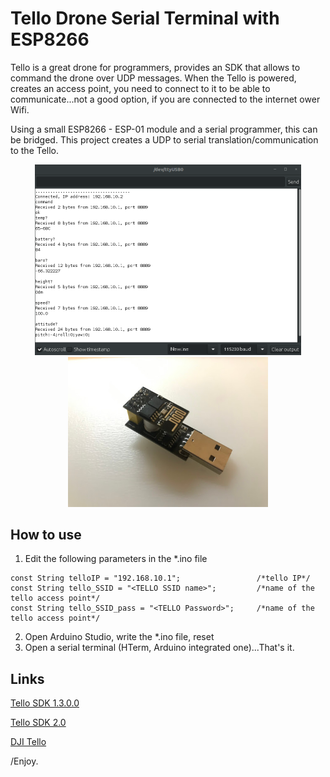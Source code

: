 # Tello Drone Serial Terminal with ESP8266

Tello is a great drone for programmers, provides an SDK that allows to command the drone over UDP messages.
When the Tello is powered, creates an access point, you need to connect to it to be able to communicate...not a good option, if you are connected to the internet ower Wifi.

Using a small ESP8266 - ESP-01 module and a serial programmer, this can be bridged. This project creates a UDP to serial translation/communication to the Tello.


<p align="center"> 
  <img src="./info/serial.png" alt="" width="426"></a>
  <img src="./info/esp01.jpg" alt="" width="320"></a>
</p>

## How to use

1. Edit the following parameters in the *.ino file
```
const String telloIP = "192.168.10.1";                 /*tello IP*/
const String tello_SSID = "<TELLO SSID name>";         /*name of the tello access point*/
const String tello_SSID_pass = "<TELLO Password>";     /*name of the tello access point*/
```
2. Open Arduino Studio, write the *.ino file, reset
3. Open a serial terminal (HTerm, Arduino integrated one)...That's it.

## Links
[Tello SDK 1.3.0.0](https://dl-cdn.ryzerobotics.com/downloads/tello/20180910/Tello%20SDK%20Documentation%20EN_1.3.pdf)

[Tello SDK 2.0](https://dl-cdn.ryzerobotics.com/downloads/Tello/Tello%20SDK%202.0%20User%20Guide.pdff)

[DJI Tello](https://store.dji.com/shop/tello-series?from=recommended&site=brandsite)



/Enjoy.
